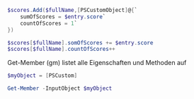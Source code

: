 ~~~ps1
$scores.Add($fullName,[PSCustomObject]@{`
	sumOfScores = $entry.score`
	countOfScores = 1`
})

$scores[$fullName].somOfScores += $entry.score
$scores[$fullName].countOfScores++
~~~

Get-Member (gm) listet alle Eigenschaften und Methoden auf

~~~ps1
$myObject = [PSCustom]

Get-Member -InputObject $myObject
~~~